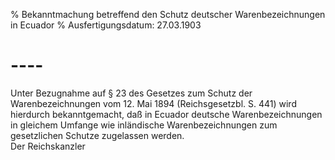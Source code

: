 % Bekanntmachung betreffend den Schutz deutscher Warenbezeichnungen in Ecuador
% Ausfertigungsdatum: 27.03.1903
 
# ----

Unter Bezugnahme auf § 23 des Gesetzes zum Schutz der Warenbezeichnungen vom 12. Mai 1894 (Reichsgesetzbl. S. 441) wird hierdurch bekanntgemacht, daß in Ecuador deutsche Warenbezeichnungen in gleichem Umfange wie inländische Warenbezeichnungen zum gesetzlichen Schutze zugelassen werden.   
Der Reichskanzler
